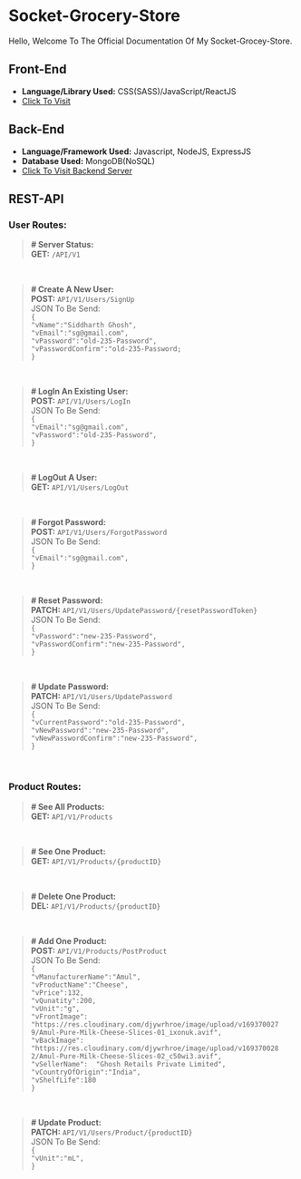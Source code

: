 # Socket-Grocery-Store
Hello, Welcome To The Official Documentation Of My Socket-Grocey-Store.
## Front-End
- **Language/Library Used:** CSS(SASS)/JavaScript/ReactJS 
- [Click To Visit](https://socket-sg3220.vercel.app/Home)

## Back-End
-  **Language/Framework Used:** Javascript, NodeJS, ExpressJS
- **Database Used:** MongoDB(NoSQL)
- [Click To Visit Backend Server](https://socketstorebackend.onrender.com)

## REST-API

### User Routes:

> **# Server Status:** <BR>
> **GET:** `/API/V1`

<BR>

> **# Create A New User:** <BR>
>**POST:** `API/V1/Users/SignUp` <BR>
>JSON To Be Send: <BR>
>`{` <BR>
	`"vName":"Siddharth Ghosh",` <BR>
	`"vEmail":"sg@gmail.com",` <BR>
	`"vPassword":"old-235-Password",` <BR>
	`"vPasswordConfirm":"old-235-Password;` <BR>
`}` <BR>

<BR>

> **# LogIn An Existing User:** <BR>
> **POST:** `API/V1/Users/LogIn` <BR>
>JSON To Be Send: <BR>
>`{` <BR>
	`"vEmail":"sg@gmail.com",` <BR>
	`"vPassword":"old-235-Password",` <BR>
`}` <BR>

<BR>

> **# LogOut A User:** <BR>
>**GET:** `API/V1/Users/LogOut` <BR>

<BR>

> **# Forgot Password:** <BR>
> **POST:** `API/V1/Users/ForgotPassword` <BR>
>JSON To Be Send: <BR>
>`{` <BR>
	`"vEmail":"sg@gmail.com",` <BR>
  `}` <BR>

<BR>

> **# Reset Password:** <BR>
> **PATCH:** `API/V1/Users/UpdatePassword/{resetPasswordToken}` <BR>
>JSON To Be Send: <BR>
>`{` <BR>
	`"vPassword":"new-235-Password",` <BR>
	`"vPasswordConfirm":"new-235-Password",` <BR>
  `}` <BR>

<BR>

> **# Update Password:** <BR>
> **PATCH:** `API/V1/Users/UpdatePassword` <BR>
>JSON To Be Send: <BR>
>`{` <BR>
	`"vCurrentPassword":"old-235-Password",` <BR>
	`"vNewPassword":"new-235-Password",` <BR>
	`"vNewPasswordConfirm":"new-235-Password",` <BR>
  `}` <BR>
  
<BR>

### Product Routes: <BR>

> **# See All Products:** <BR>
>**GET:** `API/V1/Products`<BR>

<BR>

> **# See One Product:** <BR>
> **GET:** `API/V1/Products/{productID}`<BR>

<BR>

> **# Delete One Product:** <BR>
> **DEL:** `API/V1/Products/{productID}` <BR>

<BR>

> **# Add One Product:** <BR>
> **POST:** `API/V1/Products/PostProduct` <BR>
>JSON To Be Send: <BR>
>	`{` <BR>
	`"vManufacturerName":"Amul",` <BR>
	`"vProductName":"Cheese",` <BR>
	`"vPrice":132,` <BR>
	`"vQunatity":200,` <BR>
	`"vUnit":"g",` <BR>
	`"vFrontImage":  	"https://res.cloudinary.com/djywrhroe/image/upload/v169370027	9/Amul-Pure-Milk-Cheese-Slices-01_ixonuk.avif",` <BR>
	`"vBackImage":  	"https://res.cloudinary.com/djywrhroe/image/upload/v169370028	2/Amul-Pure-Milk-Cheese-Slices-02_c50wi3.avif",` <BR>
	`"vSellerName":  "Ghosh Retails Private Limited",` <BR>
	`"vCountryOfOrigin":"India",` <BR>
	`"vShelfLife":180` <BR>
	`}` <BR>

<BR>

> **# Update Product:** <BR>
> **PATCH:** `API/V1/Users/Product/{productID}` <BR>
>JSON To Be Send: <BR>
>`{` <BR>
	`"vUnit":"mL",` <BR>
   `}` <BR>
